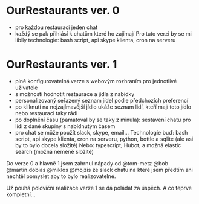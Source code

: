 # OurRestaurants ver. 0
- pro každou restauraci jeden chat 
- každý se pak přihlásí k chatům které ho zajímají
Pro tuto verzi by se mi líbily technologie:  bash script, api skype klienta, cron na serveru

# OurRestaurants ver. 1
- plně konfigurovatelná verze s webovým rozhraním pro jednotlivé uživatele
- s možností hodnotit restaurace a jídla z nabídky
- personalizovaný seřazený seznam jídel podle předchozích preferencí
- po kliknutí na nejzajímavější jídlo ukáže seznam lidí, kteří mají toto jídlo nebo restauraci taky rádi
- po doplnění času (pamatoval by se taky z minula):
    sestavení chatu pro lidi z dané skupiny s nabídnutým časem
- pro chat se může použít slack, skype, email...
Technologie buď: bash script, api skype klienta, cron na serveru, python, bottle a sqlite (ale asi by to bylo docela složité)
Nebo:  typescript, Hubot, a možná elastic search (možná neméně složité)

Do verze 0 a hlavně 1 jsem zahrnul nápady od @tom-metz @bob @martin.dobias @miklos @mojzis ze slack chatu na které jsem předtím ani nechtěl pomyslet aby to bylo realizovatelné. 

Už pouhá poloviční realizace verze 1 se dá poládat za úspěch. A co teprve kompletní...


